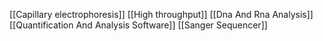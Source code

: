 [[Capillary electrophoresis]]
[[High throughput]]
[[Dna And Rna Analysis]]
[[Quantification And Analysis Software]]
[[Sanger Sequencer]]
